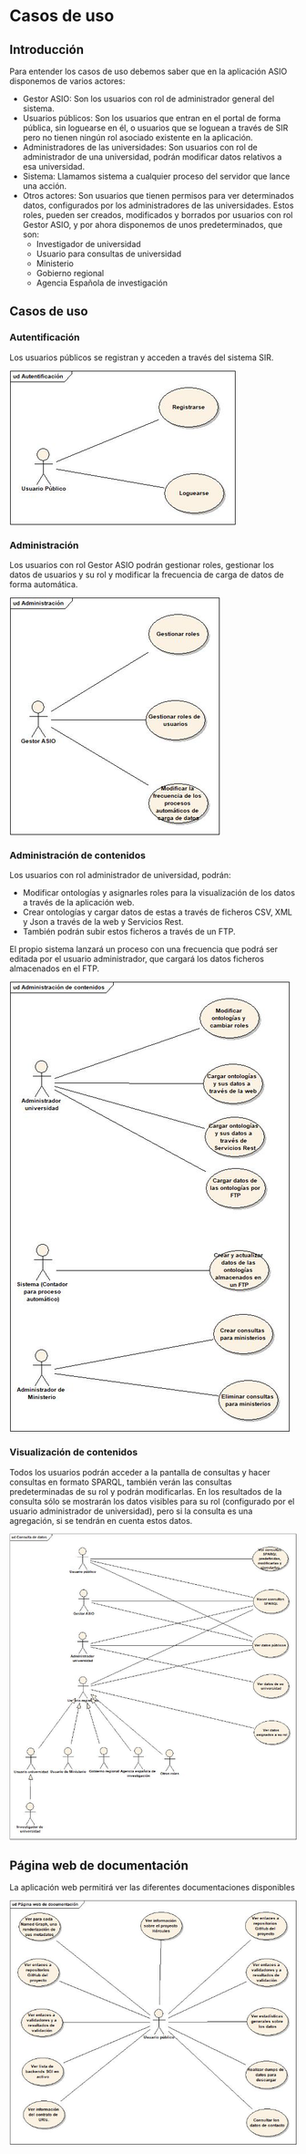 # Casos de uso



## Introducción



Para entender los casos de uso debemos saber que en la aplicación ASIO disponemos de varios actores:

- Gestor ASIO: Son los usuarios con rol de administrador general del sistema.
- Usuarios públicos: Son los usuarios que entran en el portal de forma pública, sin loguearse en él, o usuarios que se loguean a través de SIR pero no tienen ningún rol asociado existente en la aplicación.
- Administradores de las universidades: Son usuarios con rol de administrador de una universidad, podrán modificar datos relativos a esa universidad.
- Sistema: Llamamos sistema a cualquier proceso del servidor que lance una acción. 
- Otros actores: Son usuarios que tienen permisos para ver determinados datos, configurados por los administradores de las universidades. Estos roles, pueden ser creados, modificados y borrados por usuarios con rol Gestor ASIO, y por ahora disponemos de unos predeterminados, que son:
  - Investigador de universidad
  - Usuario para consultas de universidad
  - Ministerio
  - Gobierno regional
  - Agencia Española de investigación



## Casos de uso

### Autentificación

Los usuarios públicos se registran y acceden a través del sistema SIR.

![Autentificación](./images/casos-de-uso/autentificacion.JPG)



### Administración

Los usuarios con rol Gestor ASIO podrán gestionar roles, gestionar los datos de usuarios y su rol y modificar la frecuencia de carga de datos de forma automática.

![Administración](./images/casos-de-uso/administracion-de-usuarios.JPG)



### Administración de contenidos

Los usuarios con rol administrador de universidad, podrán: 

- Modificar ontologías y asignarles roles para la visualización de los datos a través de la aplicación web.
- Crear ontologías y cargar datos de estas a través de ficheros CSV, XML y Json a través de la web y Servicios Rest.
- También podrán subir estos ficheros a través de un FTP.

El propio sistema lanzará un proceso con una frecuencia que podrá ser editada por el usuario administrador, que cargará los datos ficheros almacenados en el FTP.

![Administración de contenidos](./images/casos-de-uso/administracion-de-contenidos.JPG)



### Visualización de contenidos

Todos los usuarios podrán acceder a la pantalla de consultas y hacer consultas en formato SPARQL, también verán las consultas predeterminadas de su rol y podrán modificarlas. En los resultados de la consulta sólo se mostrarán los datos visibles para su rol (configurado por el usuario administrador de universidad), pero si la consulta es una agregación, si se tendrán en cuenta estos datos.

![visualización de contenidos](./images/casos-de-uso/visualizacion-de-contenidos.JPG)



## Página web de documentación

La aplicación web permitirá ver las diferentes documentaciones disponibles 

![pagina web de documentación](./images/casos-de-uso/pagina-web-de-documentacion.JPG)